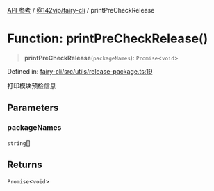 [API 参考](../wiki/Home) / [@142vip/fairy-cli](../wiki/@142vip.fairy-cli) / printPreCheckRelease

# Function: printPreCheckRelease()

> **printPreCheckRelease**(`packageNames`): `Promise`<`void`>

Defined in: [fairy-cli/src/utils/release-package.ts:19](https://github.com/142vip/core-x/blob/15d5bc9ef4bece78c0e60bdf074a2d245f625100/packages/fairy-cli/src/utils/release-package.ts#L19)

打印模块预检信息

## Parameters

### packageNames

`string`\[]

## Returns

`Promise`<`void`>
